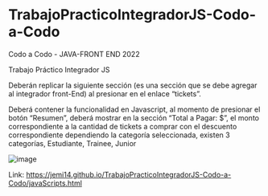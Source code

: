# TrabajoPracticoIntegradorJS-Codo-a-Codo
Codo a Codo - JAVA-FRONT END 2022

Trabajo Práctico Integrador JS

Deberán replicar la siguiente sección (es una sección que se debe agregar al integrador front-End) al presionar en el enlace “tickets”.

Deberá contener la funcionalidad en Javascript, al momento de presionar el botón “Resumen”, deberá mostrar en la sección “Total a Pagar: $”, el monto correspondiente a la cantidad de tickets a comprar con el descuento correspondiente dependiendo la categoría seleccionada, existen 3 categorías, Estudiante, Trainee, Junior

![image](https://user-images.githubusercontent.com/13838601/197366845-976fdb93-edf4-43cb-9ce9-092297aa9afe.png)

Link: https://jemi14.github.io/TrabajoPracticoIntegradorJS-Codo-a-Codo/javaScripts.html
